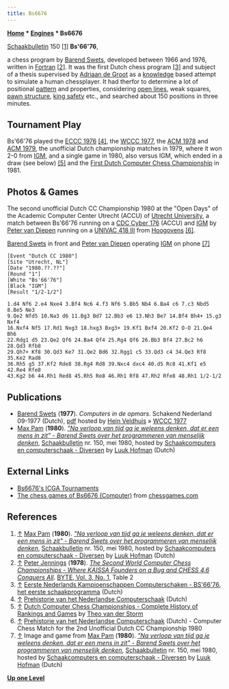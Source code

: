 ```yaml
---
title: Bs6676
---
```

**[Home](Home "Home") * [Engines](Engines "Engines") * Bs6676**

[](http://picasaweb.google.nl/Luuk.Hofman/Schaakbulletin150Mei1980#) [Schaakbulletin](http://www.newinchess.com/Support/Default.aspx?PageID=001) 150 <a id="cite-note-1" href="#cite-ref-1">[1]</a>
**Bs'66'76**,

a chess program by [Barend Swets](Barend_Swets "Barend Swets"), developed between 1966 and 1976, written in [Fortran](Fortran "Fortran") <a id="cite-note-2" href="#cite-ref-2">[2]</a>. It was the first Dutch chess program <a id="cite-note-3" href="#cite-ref-3">[3]</a> and subject of a thesis supervised by [Adriaan de Groot](Adriaan_de_Groot "Adriaan de Groot") as a [knowledge](Knowledge "Knowledge") based attempt to simulate a human chessplayer. It had therfor to determine a lot of positional [pattern](Evaluation_Patterns "Evaluation Patterns") and properties, considering [open lines](Open_File "Open File"), weak squares, [pawn structure](Pawn_Structure "Pawn Structure"), [king safety](King_Safety "King Safety") etc., and searched about 150 positions in three minutes.

## Tournament Play

Bs'66'76 played the [ECCC 1976](ECCC_1976 "ECCC 1976") <a id="cite-note-4" href="#cite-ref-4">[4]</a>, the [WCCC 1977](WCCC_1977 "WCCC 1977"), the [ACM 1978](ACM_1978 "ACM 1978") and [ACM 1979](ACM_1979 "ACM 1979"), the unofficial Dutch championship matches in 1979, where it won 2-0 from [IGM](IGM "IGM"), and a single game in 1980, also versus IGM, which ended in a draw (see below) <a id="cite-note-5" href="#cite-ref-5">[5]</a> and the [First Dutch Computer Chess Championship](DOCCC_1981 "DOCCC 1981") in 1981.

## Photos & Games

The second unofficial Dutch CC Championship 1980 at the "Open Days" of the Academic Computer Center Utrecht (ACCU) of [Utrecht University](https://en.wikipedia.org/wiki/Utrecht_University), a match between Bs'66'76 running on a [CDC Cyber 176](CDC_Cyber "CDC Cyber") (ACCU) and [IGM](IGM "IGM") by [Peter van Diepen](Peter_van_Diepen "Peter van Diepen") running on a [UNIVAC 418 III](UNIVAC_418 "UNIVAC 418") from [Hoogovens](https://en.wikipedia.org/wiki/Koninklijke_Hoogovens) <a id="cite-note-6" href="#cite-ref-6">[6]</a>.

[](https://plus.google.com/photos/108365418358650491702/albums/5249605032035852657?banner=pwa)
[Barend Swets](Barend_Swets "Barend Swets") in front and [Peter van Diepen](Peter_van_Diepen "Peter van Diepen") operating [IGM](IGM "IGM") on phone <a id="cite-note-7" href="#cite-ref-7">[7]</a>

```
[Event "Dutch CC 1980"]
[Site "Utrecht, NL"]
[Date "1980.??.??"]
[Round "1"]
[White "Bs'66'76"]
[Black "IGM"]
[Result "1/2-1/2"]

1.d4 Nf6 2.e4 Nxe4 3.Bf4 Nc6 4.f3 Nf6 5.Bb5 Nb4 6.Ba4 c6 7.c3 Nbd5 8.Be5 Ne3 
9.Qe2 Nfd5 10.Na3 d6 11.Bg3 Bd7 12.Bb3 e6 13.Nh3 Be7 14.Bf4 Bh4+ 15.g3 Nxf4 
16.Nxf4 Nf5 17.Rd1 Nxg3 18.hxg3 Bxg3+ 19.Kf1 Bxf4 20.Kf2 O-O 21.Qe4 Bh6 
22.Rdg1 d5 23.Qe2 Qf6 24.Ba4 Qf4 25.Rg4 Qf6 26.Bb3 Bf4 27.Bc2 h6 28.Qd3 Rfb8 
29.Qh7+ Kf8 30.Qd3 Ke7 31.Qe2 Bd6 32.Rgg1 c5 33.Qd3 c4 34.Qe3 Rf8 35.Ke2 Rad8 
36.Rh5 g5 37.Kf2 Rde8 38.Rg4 Rd8 39.Nxc4 dxc4 40.d5 Rc8 41.Kf1 e5 42.Re4 Rfe8 
43.Kg2 b6 44.Rh1 Red8 45.Rh5 Re8 46.Rh1 Rf8 47.Rh2 Rfe8 48.Rh1 1/2-1/2

```

## Publications

- [Barend Swets](Barend_Swets "Barend Swets") (**1977**). *Computers in de opmars*. Schakend Nederland 09-1977 (Dutch), [pdf](http://www.schaakcomputers.nl/hein_veldhuis/database/files/09-1977,%20Schakend%20Nederland,%20Ir.%20Barend%20Swets,%20Computers%20in%20de%20opmars.pdf) hosted by [Hein Veldhuis](Hein_Veldhuis "Hein Veldhuis") » [WCCC 1977](WCCC_1977 "WCCC 1977")
- [Max Pam](http://www.maxpam.nl/) (**1980**). *["Na verloop van tijd ga je weleens denken, dat er een mens in zit" - Barend Swets over het programmeren van menselijk denken](http://picasaweb.google.nl/Luuk.Hofman/Schaakbulletin150Mei1980#)*, [Schaakbulletin](http://www.newinchess.com/Support/Default.aspx?PageID=001) nr. 150, mei 1980, hosted by [Schaakcomputers en computerschaak - Diversen](http://www.schaakcomputers.nl/diversen/) by [Luuk Hofman](http://www.schaakcomputers.nl/) (Dutch)

## External Links

- [Bs6676's ICGA Tournaments](https://www.game-ai-forum.org/icga-tournaments/program.php?id=437)
- [The chess games of Bs6676 (Computer)](http://www.chessgames.com/perl/chessplayer?pid=48734) from [chessgames.com](http://www.chessgames.com/index.html)

## References

1. <a id="cite-ref-1" href="#cite-note-1">↑</a> [Max Pam](http://www.maxpam.nl/) (**1980**). *["Na verloop van tijd ga je weleens denken, dat er een mens in zit" - Barend Swets over het programmeren van menselijk denken](http://picasaweb.google.nl/Luuk.Hofman/Schaakbulletin150Mei1980#)*, [Schaakbulletin](http://www.newinchess.com/Support/Default.aspx?PageID=001) nr. 150, mei 1980, hosted by [Schaakcomputers en computerschaak - Diversen](http://www.schaakcomputers.nl/diversen/) by [Luuk Hofman](http://www.schaakcomputers.nl/) (Dutch)
1. <a id="cite-ref-2" href="#cite-note-2">↑</a> [Peter Jennings](Peter_Jennings "Peter Jennings") (**1978**). *[The Second World Computer Chess Championships - Where KAISSA Founders on a Bug and CHESS 4.6 Conquers All](http://archive.org/stream/byte-magazine-1978-01/1978_01_BYTE_03-01_The_Brains_of_Men_and_Machines#page/n107/mode/2up)*. [BYTE, Vol. 3, No. 1](Byte_Magazine#BYTE301 "Byte Magazine"), Table 2
1. <a id="cite-ref-3" href="#cite-note-3">↑</a> [Eerste Nederlands Kampioenschappen Computerschaken - BS'66'76, het eerste schaakprogramma](http://www.csvnsupplementsite.nl/csvnp2.html) (Dutch)
1. <a id="cite-ref-4" href="#cite-note-4">↑</a> [Prehistorie van het Nederlandse Computerschaak](http://old.csvn.nl/pre_hist.html) (Dutch)
1. <a id="cite-ref-5" href="#cite-note-5">↑</a> [Dutch Computer Chess Championships - Complete History of Rankings and Games](http://old.csvn.nl/dcc_hist.html) by [Theo van der Storm](Theo_van_der_Storm "Theo van der Storm")
1. <a id="cite-ref-6" href="#cite-note-6">↑</a> [Prehistorie van het Nederlandse Computerschaak](http://old.csvn.nl/pre_hist.html) (Dutch) - Computer Chess Match for the 2nd Unofficial Dutch CC Championship 1980
1. <a id="cite-ref-7" href="#cite-note-7">↑</a> Image and game from [Max Pam](http://www.maxpam.nl/) (**1980**). *["Na verloop van tijd ga je weleens denken, dat er een mens in zit" - Barend Swets over het programmeren van menselijk denken](http://picasaweb.google.nl/Luuk.Hofman/Schaakbulletin150Mei1980#)*, [Schaakbulletin](http://www.newinchess.com/Support/Default.aspx?PageID=001) nr. 150, mei 1980, hosted by [Schaakcomputers en computerschaak - Diversen](http://www.schaakcomputers.nl/diversen/) by [Luuk Hofman](http://www.schaakcomputers.nl/) (Dutch)

**[Up one Level](Engines "Engines")**

